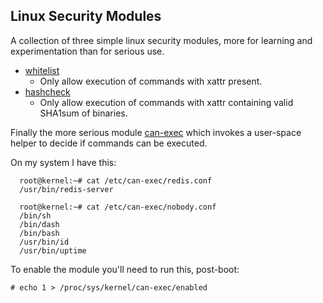 Linux Security Modules
----------------------

A collection of three simple linux security modules, more for learning and experimentation than for serious use.

* [whitelist](security/whitelist/)
   * Only allow execution of commands with xattr present.
* [hashcheck](security/hashcheck/)
   * Only allow execution of commands with xattr containing valid SHA1sum of binaries.

Finally the more serious module [can-exec](security/can-exec/) which invokes a user-space helper to decide if commands can be executed.

On my system I have this:

      root@kernel:~# cat /etc/can-exec/redis.conf
      /usr/bin/redis-server

      root@kernel:~# cat /etc/can-exec/nobody.conf
      /bin/sh
      /bin/dash
      /bin/bash
      /usr/bin/id
      /usr/bin/uptime

To enable the module you'll need to run this, post-boot:

    # echo 1 > /proc/sys/kernel/can-exec/enabled
